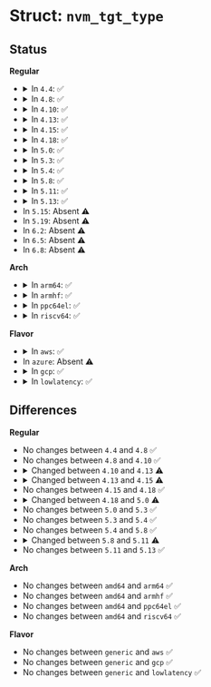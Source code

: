# Struct: <code>nvm_tgt_type</code>

## Status
<b>Regular</b>
<ul>
<li>
<details>
<summary>In <code>4.4</code>: ✅</summary>

```c
struct nvm_tgt_type {
    const char *name;
    unsigned int version[3];
    nvm_tgt_make_rq_fn *make_rq;
    nvm_tgt_capacity_fn *capacity;
    nvm_end_io_fn *end_io;
    nvm_tgt_init_fn *init;
    nvm_tgt_exit_fn *exit;
    struct list_head list;
};
```
</details>
</li>
<li>
<details>
<summary>In <code>4.8</code>: ✅</summary>

```c
struct nvm_tgt_type {
    const char *name;
    unsigned int version[3];
    nvm_tgt_make_rq_fn *make_rq;
    nvm_tgt_capacity_fn *capacity;
    nvm_end_io_fn *end_io;
    nvm_tgt_init_fn *init;
    nvm_tgt_exit_fn *exit;
    struct list_head list;
};
```
</details>
</li>
<li>
<details>
<summary>In <code>4.10</code>: ✅</summary>

```c
struct nvm_tgt_type {
    const char *name;
    unsigned int version[3];
    nvm_tgt_make_rq_fn *make_rq;
    nvm_tgt_capacity_fn *capacity;
    nvm_end_io_fn *end_io;
    nvm_tgt_init_fn *init;
    nvm_tgt_exit_fn *exit;
    struct list_head list;
};
```
</details>
</li>
<li>
<details>
<summary>In <code>4.13</code>: ✅</summary>

```c
struct nvm_tgt_type {
    const char *name;
    unsigned int version[3];
    nvm_tgt_make_rq_fn *make_rq;
    nvm_tgt_capacity_fn *capacity;
    nvm_tgt_init_fn *init;
    nvm_tgt_exit_fn *exit;
    nvm_tgt_sysfs_init_fn *sysfs_init;
    nvm_tgt_sysfs_exit_fn *sysfs_exit;
    struct list_head list;
};
```
</details>
</li>
<li>
<details>
<summary>In <code>4.15</code>: ✅</summary>

```c
struct nvm_tgt_type {
    const char *name;
    unsigned int version[3];
    nvm_tgt_make_rq_fn *make_rq;
    nvm_tgt_capacity_fn *capacity;
    nvm_tgt_init_fn *init;
    nvm_tgt_exit_fn *exit;
    nvm_tgt_sysfs_init_fn *sysfs_init;
    nvm_tgt_sysfs_exit_fn *sysfs_exit;
    struct list_head list;
    struct module *owner;
};
```
</details>
</li>
<li>
<details>
<summary>In <code>4.18</code>: ✅</summary>

```c
struct nvm_tgt_type {
    const char *name;
    unsigned int version[3];
    nvm_tgt_make_rq_fn *make_rq;
    nvm_tgt_capacity_fn *capacity;
    nvm_tgt_init_fn *init;
    nvm_tgt_exit_fn *exit;
    nvm_tgt_sysfs_init_fn *sysfs_init;
    nvm_tgt_sysfs_exit_fn *sysfs_exit;
    struct list_head list;
    struct module *owner;
};
```
</details>
</li>
<li>
<details>
<summary>In <code>5.0</code>: ✅</summary>

```c
struct nvm_tgt_type {
    const char *name;
    unsigned int version[3];
    int flags;
    nvm_tgt_make_rq_fn *make_rq;
    nvm_tgt_capacity_fn *capacity;
    nvm_tgt_init_fn *init;
    nvm_tgt_exit_fn *exit;
    nvm_tgt_sysfs_init_fn *sysfs_init;
    nvm_tgt_sysfs_exit_fn *sysfs_exit;
    struct list_head list;
    struct module *owner;
};
```
</details>
</li>
<li>
<details>
<summary>In <code>5.3</code>: ✅</summary>

```c
struct nvm_tgt_type {
    const char *name;
    unsigned int version[3];
    int flags;
    nvm_tgt_make_rq_fn *make_rq;
    nvm_tgt_capacity_fn *capacity;
    nvm_tgt_init_fn *init;
    nvm_tgt_exit_fn *exit;
    nvm_tgt_sysfs_init_fn *sysfs_init;
    nvm_tgt_sysfs_exit_fn *sysfs_exit;
    struct list_head list;
    struct module *owner;
};
```
</details>
</li>
<li>
<details>
<summary>In <code>5.4</code>: ✅</summary>

```c
struct nvm_tgt_type {
    const char *name;
    unsigned int version[3];
    int flags;
    nvm_tgt_make_rq_fn *make_rq;
    nvm_tgt_capacity_fn *capacity;
    nvm_tgt_init_fn *init;
    nvm_tgt_exit_fn *exit;
    nvm_tgt_sysfs_init_fn *sysfs_init;
    nvm_tgt_sysfs_exit_fn *sysfs_exit;
    struct list_head list;
    struct module *owner;
};
```
</details>
</li>
<li>
<details>
<summary>In <code>5.8</code>: ✅</summary>

```c
struct nvm_tgt_type {
    const char *name;
    unsigned int version[3];
    int flags;
    nvm_tgt_make_rq_fn *make_rq;
    nvm_tgt_capacity_fn *capacity;
    nvm_tgt_init_fn *init;
    nvm_tgt_exit_fn *exit;
    nvm_tgt_sysfs_init_fn *sysfs_init;
    nvm_tgt_sysfs_exit_fn *sysfs_exit;
    struct list_head list;
    struct module *owner;
};
```
</details>
</li>
<li>
<details>
<summary>In <code>5.11</code>: ✅</summary>

```c
struct nvm_tgt_type {
    const char *name;
    unsigned int version[3];
    int flags;
    const struct block_device_operations *bops;
    nvm_tgt_capacity_fn *capacity;
    nvm_tgt_init_fn *init;
    nvm_tgt_exit_fn *exit;
    nvm_tgt_sysfs_init_fn *sysfs_init;
    nvm_tgt_sysfs_exit_fn *sysfs_exit;
    struct list_head list;
    struct module *owner;
};
```
</details>
</li>
<li>
<details>
<summary>In <code>5.13</code>: ✅</summary>

```c
struct nvm_tgt_type {
    const char *name;
    unsigned int version[3];
    int flags;
    const struct block_device_operations *bops;
    nvm_tgt_capacity_fn *capacity;
    nvm_tgt_init_fn *init;
    nvm_tgt_exit_fn *exit;
    nvm_tgt_sysfs_init_fn *sysfs_init;
    nvm_tgt_sysfs_exit_fn *sysfs_exit;
    struct list_head list;
    struct module *owner;
};
```
</details>
</li>
<li>
In <code>5.15</code>: Absent ⚠️
</li>
<li>
In <code>5.19</code>: Absent ⚠️
</li>
<li>
In <code>6.2</code>: Absent ⚠️
</li>
<li>
In <code>6.5</code>: Absent ⚠️
</li>
<li>
In <code>6.8</code>: Absent ⚠️
</li>
</ul>
<b>Arch</b>
<ul>
<li>
<details>
<summary>In <code>arm64</code>: ✅</summary>

```c
struct nvm_tgt_type {
    const char *name;
    unsigned int version[3];
    int flags;
    nvm_tgt_make_rq_fn *make_rq;
    nvm_tgt_capacity_fn *capacity;
    nvm_tgt_init_fn *init;
    nvm_tgt_exit_fn *exit;
    nvm_tgt_sysfs_init_fn *sysfs_init;
    nvm_tgt_sysfs_exit_fn *sysfs_exit;
    struct list_head list;
    struct module *owner;
};
```
</details>
</li>
<li>
<details>
<summary>In <code>armhf</code>: ✅</summary>

```c
struct nvm_tgt_type {
    const char *name;
    unsigned int version[3];
    int flags;
    nvm_tgt_make_rq_fn *make_rq;
    nvm_tgt_capacity_fn *capacity;
    nvm_tgt_init_fn *init;
    nvm_tgt_exit_fn *exit;
    nvm_tgt_sysfs_init_fn *sysfs_init;
    nvm_tgt_sysfs_exit_fn *sysfs_exit;
    struct list_head list;
    struct module *owner;
};
```
</details>
</li>
<li>
<details>
<summary>In <code>ppc64el</code>: ✅</summary>

```c
struct nvm_tgt_type {
    const char *name;
    unsigned int version[3];
    int flags;
    nvm_tgt_make_rq_fn *make_rq;
    nvm_tgt_capacity_fn *capacity;
    nvm_tgt_init_fn *init;
    nvm_tgt_exit_fn *exit;
    nvm_tgt_sysfs_init_fn *sysfs_init;
    nvm_tgt_sysfs_exit_fn *sysfs_exit;
    struct list_head list;
    struct module *owner;
};
```
</details>
</li>
<li>
<details>
<summary>In <code>riscv64</code>: ✅</summary>

```c
struct nvm_tgt_type {
    const char *name;
    unsigned int version[3];
    int flags;
    nvm_tgt_make_rq_fn *make_rq;
    nvm_tgt_capacity_fn *capacity;
    nvm_tgt_init_fn *init;
    nvm_tgt_exit_fn *exit;
    nvm_tgt_sysfs_init_fn *sysfs_init;
    nvm_tgt_sysfs_exit_fn *sysfs_exit;
    struct list_head list;
    struct module *owner;
};
```
</details>
</li>
</ul>
<b>Flavor</b>
<ul>
<li>
<details>
<summary>In <code>aws</code>: ✅</summary>

```c
struct nvm_tgt_type {
    const char *name;
    unsigned int version[3];
    int flags;
    nvm_tgt_make_rq_fn *make_rq;
    nvm_tgt_capacity_fn *capacity;
    nvm_tgt_init_fn *init;
    nvm_tgt_exit_fn *exit;
    nvm_tgt_sysfs_init_fn *sysfs_init;
    nvm_tgt_sysfs_exit_fn *sysfs_exit;
    struct list_head list;
    struct module *owner;
};
```
</details>
</li>
<li>
In <code>azure</code>: Absent ⚠️
</li>
<li>
<details>
<summary>In <code>gcp</code>: ✅</summary>

```c
struct nvm_tgt_type {
    const char *name;
    unsigned int version[3];
    int flags;
    nvm_tgt_make_rq_fn *make_rq;
    nvm_tgt_capacity_fn *capacity;
    nvm_tgt_init_fn *init;
    nvm_tgt_exit_fn *exit;
    nvm_tgt_sysfs_init_fn *sysfs_init;
    nvm_tgt_sysfs_exit_fn *sysfs_exit;
    struct list_head list;
    struct module *owner;
};
```
</details>
</li>
<li>
<details>
<summary>In <code>lowlatency</code>: ✅</summary>

```c
struct nvm_tgt_type {
    const char *name;
    unsigned int version[3];
    int flags;
    nvm_tgt_make_rq_fn *make_rq;
    nvm_tgt_capacity_fn *capacity;
    nvm_tgt_init_fn *init;
    nvm_tgt_exit_fn *exit;
    nvm_tgt_sysfs_init_fn *sysfs_init;
    nvm_tgt_sysfs_exit_fn *sysfs_exit;
    struct list_head list;
    struct module *owner;
};
```
</details>
</li>
</ul>

## Differences
<b>Regular</b>
<ul>
<li>
No changes between <code>4.4</code> and <code>4.8</code> ✅
</li>
<li>
No changes between <code>4.8</code> and <code>4.10</code> ✅
</li>
<li>
<details>
<summary>Changed between <code>4.10</code> and <code>4.13</code> ⚠️</summary>
<ul>
<li>
<b>Field added. </b>
<code>nvm_tgt_sysfs_init_fn *sysfs_init</code>
</li>
<li>
<b>Field added. </b>
<code>nvm_tgt_sysfs_exit_fn *sysfs_exit</code>
</li>
<li>
<b>Field removed. </b>
<code>nvm_end_io_fn *end_io</code>
</li>
</ul>
</details>
</li>
<li>
<details>
<summary>Changed between <code>4.13</code> and <code>4.15</code> ⚠️</summary>
<ul>
<li>
<b>Field added. </b>
<code>struct module *owner</code>
</li>
</ul>
</details>
</li>
<li>
No changes between <code>4.15</code> and <code>4.18</code> ✅
</li>
<li>
<details>
<summary>Changed between <code>4.18</code> and <code>5.0</code> ⚠️</summary>
<ul>
<li>
<b>Field added. </b>
<code>int flags</code>
</li>
</ul>
</details>
</li>
<li>
No changes between <code>5.0</code> and <code>5.3</code> ✅
</li>
<li>
No changes between <code>5.3</code> and <code>5.4</code> ✅
</li>
<li>
No changes between <code>5.4</code> and <code>5.8</code> ✅
</li>
<li>
<details>
<summary>Changed between <code>5.8</code> and <code>5.11</code> ⚠️</summary>
<ul>
<li>
<b>Field added. </b>
<code>const struct block_device_operations *bops</code>
</li>
<li>
<b>Field removed. </b>
<code>nvm_tgt_make_rq_fn *make_rq</code>
</li>
</ul>
</details>
</li>
<li>
No changes between <code>5.11</code> and <code>5.13</code> ✅
</li>
</ul>
<b>Arch</b>
<ul>
<li>
No changes between <code>amd64</code> and <code>arm64</code> ✅
</li>
<li>
No changes between <code>amd64</code> and <code>armhf</code> ✅
</li>
<li>
No changes between <code>amd64</code> and <code>ppc64el</code> ✅
</li>
<li>
No changes between <code>amd64</code> and <code>riscv64</code> ✅
</li>
</ul>
<b>Flavor</b>
<ul>
<li>
No changes between <code>generic</code> and <code>aws</code> ✅
</li>
<li>
No changes between <code>generic</code> and <code>gcp</code> ✅
</li>
<li>
No changes between <code>generic</code> and <code>lowlatency</code> ✅
</li>
</ul>
